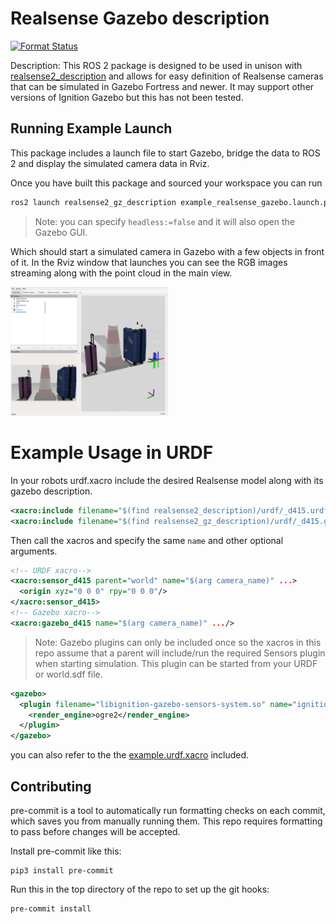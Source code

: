# Realsense Gazebo description

[![Format Status](https://github.com/MarqRazz/realsense2_gz_description/actions/workflows/format.yaml/badge.svg)](https://github.com/MarqRazz/realsense2_gz_description/actions/workflows/format.yaml)

Description: This ROS 2 package is designed to be used in unison with [realsense2_description](https://github.com/IntelRealSense/realsense-ros/tree/ros2-master/realsense2_description) and allows for easy definition of Realsense cameras that can be simulated in Gazebo Fortress and newer. It may support other versions of Ignition Gazebo but this has not been tested.

## Running Example Launch

This package includes a launch file to start Gazebo, bridge the data to ROS 2 and display the simulated camera data in Rviz.

Once you have built this package and sourced your workspace you can run
```bash
ros2 launch realsense2_gz_description example_realsense_gazebo.launch.py
```

> Note: you can specify `headless:=false` and it will also open the Gazebo GUI.

Which should start a simulated camera in Gazebo with a few objects in front of it. In the Rviz window that launches you can see the RGB images streaming along with the point cloud in the main view.

<img src="doc/realsense_gazebo.png"  width="50%" >


# Example Usage in URDF

In your robots urdf.xacro include the desired Realsense model along with its gazebo description.
```xml
<xacro:include filename="$(find realsense2_description)/urdf/_d415.urdf.xacro" />
<xacro:include filename="$(find realsense2_gz_description)/urdf/_d415.gazebo.xacro" />

```
Then call the xacros and specify the same `name` and other optional arguments.
```xml
<!-- URDF xacro-->
<xacro:sensor_d415 parent="world" name="$(arg camera_name)" ...>
  <origin xyz="0 0 0" rpy="0 0 0"/>
</xacro:sensor_d415>
<!-- Gazebo xacro-->
<xacro:gazebo_d415 name="$(arg camera_name)" .../>
```

> Note: Gazebo plugins can only be included once so the xacros in this repo assume that a parent will include/run the required Sensors plugin when starting simulation.
This plugin can be started from your URDF or world.sdf file.
```xml
<gazebo>
  <plugin filename="libignition-gazebo-sensors-system.so" name="ignition::gazebo::systems::Sensors">
    <render_engine>ogre2</render_engine>
  </plugin>
</gazebo>
```  

you can also refer to the the [example.urdf.xacro](./urdf/example_d415_gazebo.urdf.xacro) included.

## Contributing

pre-commit is a tool to automatically run formatting checks on each commit, which saves you from manually running them.
This repo requires formatting to pass before changes will be accepted.

Install pre-commit like this:

```
pip3 install pre-commit
```

Run this in the top directory of the repo to set up the git hooks:

```
pre-commit install
```
